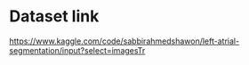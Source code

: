 # Dataset link
https://www.kaggle.com/code/sabbirahmedshawon/left-atrial-segmentation/input?select=imagesTr
